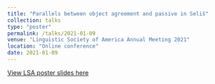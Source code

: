 ```yaml
---
title: "Parallels between object agreement and passive in Seliš"
collection: talks
type: "poster"
permalink: /talks/2021-01-09
venue: "Linguistic Society of America Annual Meeting 2021"
location: "Online conference"
date: 2021-01-09
---
```


[View LSA poster slides here](http://fesobolak.github.io/files/LSA_2021_Sobolak.pdf)

